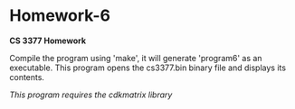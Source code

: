 # Homework-6
**CS 3377 Homework**

Compile the program using 'make', it will generate 'program6' as an executable.
This program opens the cs3377.bin binary file and displays its contents.

*This program requires the cdkmatrix library*